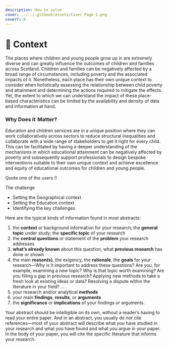 ```yaml
---
description: How to solve
cover: ../../.gitbook/assets/Cover Page-1.png
coverY: 0
---
```


# 🧊 Context

The places where children and young people grow up in are extremely diverse and can greatly influence the outcomes of children and families across Scotland. Children and families can be negatively affected by a broad range of circumstances, including poverty and the associated impacts of it. Nonetheless, each place has their own unique context to consider when holistically assessing the relationship between child poverty and attainment and determining the actions required to mitigate the effects. Yet, the extent to which we can understand the impact of these place-based characteristics can be limited by the availability and density of data and information at hand.&#x20;

### **Why Does it  Matter?** &#x20;

Education and children services are in a unique position where they can work collaboratively across sectors to reduce structural inequalities and collaborate with a wide range of stakeholders to get it right for every child. This can be facilitated by having a deeper understanding of the mechanisms in which educational attainment can be negatively affected by poverty and subsequently support professionals to design bespoke interventions suitable to their own unique context and achieve excellence and equity of educational outcomes for children and young people.



Quote one of the users !!

The challenge

* Setting the Geographical context
* Setting the Education context
* Identifying the key challenges

Here are the typical kinds of information found in most abstracts:

1. the **context** or background information for your research; the **general topic** under study; the **specific topic** of your research
2. the **central questions** or statement of the **problem** your research addresses
3. **what’s already known** about this question, what **previous research** has done or shown
4. the main **reason(s)**, the exigency, the **rationale**, the **goals** for your research—Why is it important to address these questions? Are you, for example, examining a new topic? Why is that topic worth examining? Are you filling a gap in previous research? Applying new methods to take a fresh look at existing ideas or data? Resolving a dispute within the literature in your field? . . .
5. your research and/or analytical **methods**
6. your main **findings**, **results**, or **arguments**
7. the **significance** or **implications** of your findings or arguments.

Your abstract should be intelligible on its own, without a reader’s having to read your entire paper. And in an abstract, you usually do _not_ cite references—most of your abstract will describe what _you_ have studied in your research and what _you_ have found and what _you_ argue in your paper. In the body of your paper, you will cite the specific literature that informs your research.
